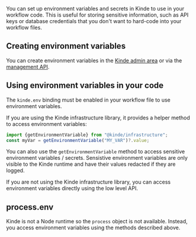 
You can set up environment variables and secrets in Kinde to use in your workflow code. This is useful for storing sensitive information, such as API keys or database credentials that you don't want to hard-code into your workflow files.

## Creating environment variables

You can create environment variables in the [Kinde admin area](/build/env-variables/add-manage-env-variables/) or via the [management API](https://docs.kinde.com/kinde-apis/management/#tag/environment-variables/post/api/v1/environment_variables).

## Using environment variables in your code

The `kinde.env` binding must be enabled in your workflow file to use environment variables.

If you are using the Kinde infrastructure library, it provides a helper method to access environment variables:

```js
import {getEnvironmentVariable} from "@kinde/infrastructure";
const myVar = getEnvironmentVariable("MY_VAR")?.value;
```

You can also use the `getEnvironmentVariable` method to access sensitive environment variables / secrets. Sensistive environment variables are only visible to the Kinde runtime and have their values redacted if they are logged.

If you are not using the Kinde infrastructure library, you can access environment variables directly using the low level API.

## process.env

Kinde is not a Node runtime so the `process` object is not available. Instead, you access environment variables using the methods described above.
